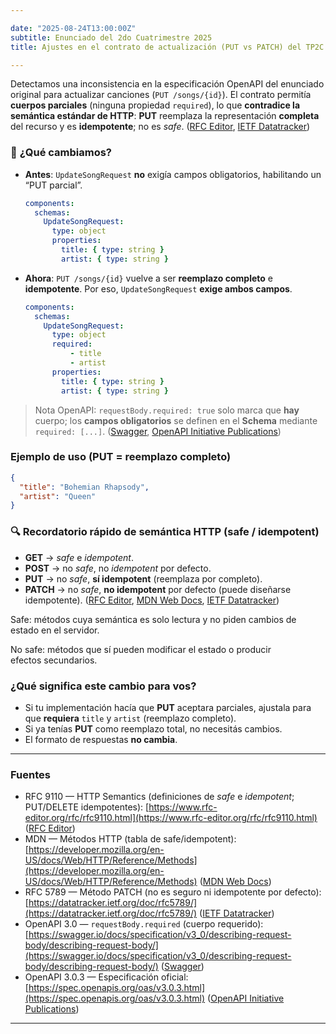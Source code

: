 ```yaml
---

date: "2025-08-24T13:00:00Z"
subtitle: Enunciado del 2do Cuatrimestre 2025
title: Ajustes en el contrato de actualización (PUT vs PATCH) del TP2C 2025

---
```


Detectamos una inconsistencia en la especificación OpenAPI del enunciado original para actualizar canciones (`PUT /songs/{id}`). El contrato permitía **cuerpos parciales** (ninguna propiedad `required`), lo que **contradice la semántica estándar de HTTP**: **PUT** reemplaza la representación **completa** del recurso y es **idempotente**; no es _safe_. ([RFC Editor][1], [IETF Datatracker][2])

### 📌 **¿Qué cambiamos?**

- **Antes**: `UpdateSongRequest` **no** exigía campos obligatorios, habilitando un “PUT parcial”.

  ```yaml
  components:
    schemas:
      UpdateSongRequest:
        type: object
        properties:
          title: { type: string }
          artist: { type: string }
  ```

- **Ahora**: `PUT /songs/{id}` vuelve a ser **reemplazo completo** e **idempotente**. Por eso, `UpdateSongRequest` **exige ambos campos**.

  ```yaml
  components:
    schemas:
      UpdateSongRequest:
        type: object
        required:
            - title
            - artist
        properties:
          title: { type: string }
          artist: { type: string }
  ```

> Nota OpenAPI: `requestBody.required: true` solo marca que **hay** cuerpo; los **campos obligatorios** se definen en el **Schema** mediante `required: [...]`. ([Swagger][3], [OpenAPI Initiative Publications][4])

### **Ejemplo de uso (PUT = reemplazo completo)**

```json
{
  "title": "Bohemian Rhapsody",
  "artist": "Queen"
}
```

### 🔍 **Recordatorio rápido de semántica HTTP (safe / idempotent)**

- **GET** → _safe_ e _idempotent_.
- **POST** → no _safe_, no _idempotent_ por defecto.
- **PUT** → no _safe_, **sí idempotent** (reemplaza por completo).
- **PATCH** → no _safe_, **no idempotent** por defecto (puede diseñarse idempotente). ([RFC Editor][1], [MDN Web Docs][5], [IETF Datatracker][6])

Safe: métodos cuya semántica es solo lectura y no piden cambios de estado en el servidor.

No safe: métodos que sí pueden modificar el estado o producir efectos secundarios.

### **¿Qué significa este cambio para vos?**

- Si tu implementación hacía que **PUT** aceptara parciales, ajustala para que **requiera** `title` y `artist` (reemplazo completo).
- Si ya tenías **PUT** como reemplazo total, no necesitás cambios.
- El formato de respuestas **no cambia**.

---

### Fuentes

- RFC 9110 — HTTP Semantics (definiciones de _safe_ e _idempotent_; PUT/DELETE idempotentes):
  [https://www.rfc-editor.org/rfc/rfc9110.html](https://www.rfc-editor.org/rfc/rfc9110.html) ([RFC Editor][1])
- MDN — Métodos HTTP (tabla de safe/idempotent):
  [https://developer.mozilla.org/en-US/docs/Web/HTTP/Reference/Methods](https://developer.mozilla.org/en-US/docs/Web/HTTP/Reference/Methods) ([MDN Web Docs][5])
- RFC 5789 — Método PATCH (no es seguro ni idempotente por defecto):
  [https://datatracker.ietf.org/doc/rfc5789/](https://datatracker.ietf.org/doc/rfc5789/) ([IETF Datatracker][6])
- OpenAPI 3.0 — `requestBody.required` (cuerpo requerido):
  [https://swagger.io/docs/specification/v3_0/describing-request-body/describing-request-body/](https://swagger.io/docs/specification/v3_0/describing-request-body/describing-request-body/) ([Swagger][3])
- OpenAPI 3.0.3 — Especificación oficial:
  [https://spec.openapis.org/oas/v3.0.3.html](https://spec.openapis.org/oas/v3.0.3.html) ([OpenAPI Initiative Publications][4])

---

[1]: https://www.rfc-editor.org/rfc/rfc9110.html "RFC 9110: HTTP Semantics"
[2]: https://datatracker.ietf.org/doc/html/rfc9110 "RFC 9110 - HTTP Semantics"
[3]: https://swagger.io/docs/specification/v3_0/describing-request-body/describing-request-body/ "Describing Request Body"
[4]: https://spec.openapis.org/oas/v3.0.3.html "OpenAPI Specification v3.0.3"
[5]: https://developer.mozilla.org/en-US/docs/Web/HTTP/Reference/Methods "HTTP request methods - MDN - Mozilla"
[6]: https://datatracker.ietf.org/doc/rfc5789/ "RFC 5789 - PATCH Method for HTTP"
